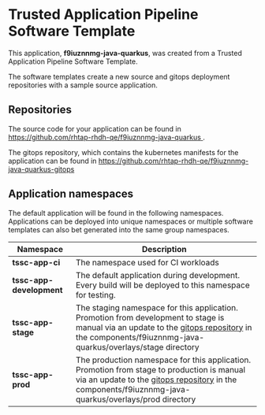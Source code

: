 # Trusted Application Pipeline Software Template

This application, **f9iuznnmg-java-quarkus**, was created from a Trusted Application Pipeline Software Template.

The software templates create a new source and gitops deployment repositories with a sample source application. 

## Repositories

The source code for your application can be found in [https://github.com/rhtap-rhdh-qe/f9iuznnmg-java-quarkus ](https://github.com/rhtap-rhdh-qe/f9iuznnmg-java-quarkus ).
 
The gitops repository, which contains the kubernetes manifests for the application can be found in 
[https://github.com/rhtap-rhdh-qe/f9iuznnmg-java-quarkus-gitops ](https://github.com/rhtap-rhdh-qe/f9iuznnmg-java-quarkus-gitops ) 

## Application namespaces 

The default application will be found in the following namespaces. Applications can be deployed into unique namespaces or multiple software templates can also bet generated into the same group namespaces.  

|  Namespace   |  Description   |  
| -------- | -------- |
| **tssc-app-ci** | The namespace used for CI workloads |
| **tssc-app-development** | The default application during development. Every build will be deployed to this namespace for testing. |
| **tssc-app-stage** | The staging namespace for this application. Promotion from development to stage is manual via an update to the [gitops repository](https://github.com/rhtap-rhdh-qe/f9iuznnmg-java-quarkus-gitops ) in the components/f9iuznnmg-java-quarkus/overlays/stage directory |
| **tssc-app-prod** | The production namespace for this application. Promotion from stage to production is manual via an update to the [gitops repository](https://github.com/rhtap-rhdh-qe/f9iuznnmg-java-quarkus-gitops ) in the components/f9iuznnmg-java-quarkus/overlays/prod directory |